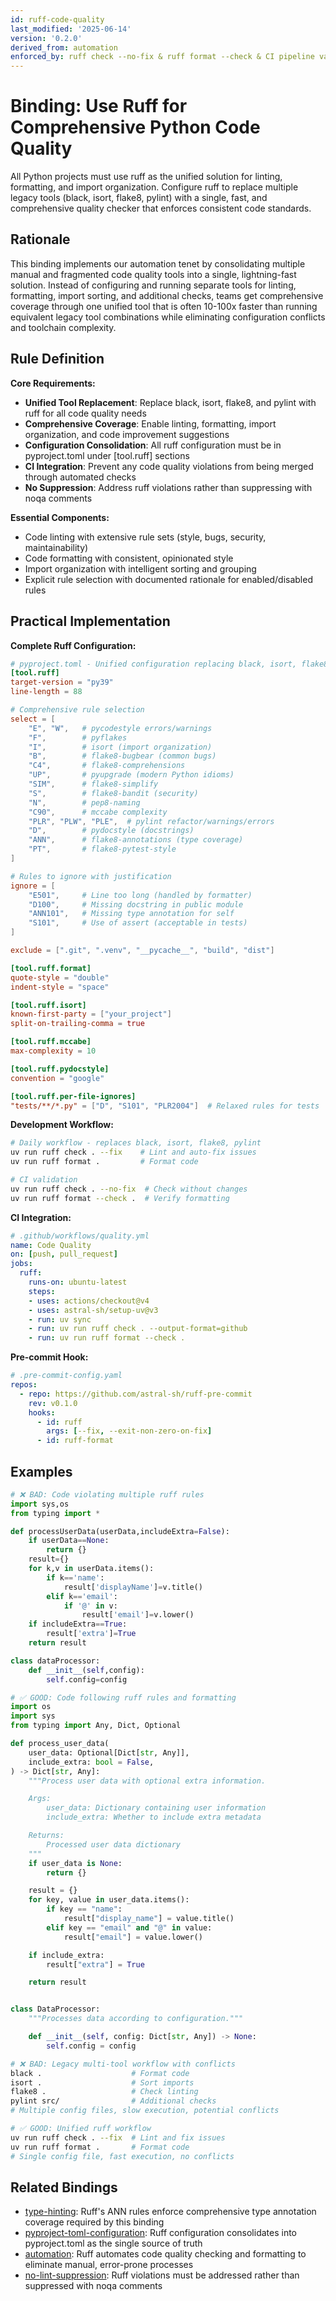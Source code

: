 ```yaml
---
id: ruff-code-quality
last_modified: '2025-06-14'
version: '0.2.0'
derived_from: automation
enforced_by: ruff check --no-fix & ruff format --check & CI pipeline validation
---
```


# Binding: Use Ruff for Comprehensive Python Code Quality

All Python projects must use ruff as the unified solution for linting, formatting, and import organization. Configure ruff to replace multiple legacy tools (black, isort, flake8, pylint) with a single, fast, and comprehensive quality checker that enforces consistent code standards.

## Rationale

This binding implements our automation tenet by consolidating multiple manual and fragmented code quality tools into a single, lightning-fast solution. Instead of configuring and running separate tools for linting, formatting, import sorting, and additional checks, teams get comprehensive coverage through one unified tool that is often 10-100x faster than running equivalent legacy tool combinations while eliminating configuration conflicts and toolchain complexity.

## Rule Definition

**Core Requirements:**

- **Unified Tool Replacement**: Replace black, isort, flake8, and pylint with ruff for all code quality needs
- **Comprehensive Coverage**: Enable linting, formatting, import organization, and code improvement suggestions
- **Configuration Consolidation**: All ruff configuration must be in pyproject.toml under [tool.ruff] sections
- **CI Integration**: Prevent any code quality violations from being merged through automated checks
- **No Suppression**: Address ruff violations rather than suppressing with noqa comments

**Essential Components:**
- Code linting with extensive rule sets (style, bugs, security, maintainability)
- Code formatting with consistent, opinionated style
- Import organization with intelligent sorting and grouping
- Explicit rule selection with documented rationale for enabled/disabled rules

## Practical Implementation

**Complete Ruff Configuration:**

```toml
# pyproject.toml - Unified configuration replacing black, isort, flake8, pylint
[tool.ruff]
target-version = "py39"
line-length = 88

# Comprehensive rule selection
select = [
    "E", "W",   # pycodestyle errors/warnings
    "F",        # pyflakes
    "I",        # isort (import organization)
    "B",        # flake8-bugbear (common bugs)
    "C4",       # flake8-comprehensions
    "UP",       # pyupgrade (modern Python idioms)
    "SIM",      # flake8-simplify
    "S",        # flake8-bandit (security)
    "N",        # pep8-naming
    "C90",      # mccabe complexity
    "PLR", "PLW", "PLE",  # pylint refactor/warnings/errors
    "D",        # pydocstyle (docstrings)
    "ANN",      # flake8-annotations (type coverage)
    "PT",       # flake8-pytest-style
]

# Rules to ignore with justification
ignore = [
    "E501",     # Line too long (handled by formatter)
    "D100",     # Missing docstring in public module
    "ANN101",   # Missing type annotation for self
    "S101",     # Use of assert (acceptable in tests)
]

exclude = [".git", ".venv", "__pycache__", "build", "dist"]

[tool.ruff.format]
quote-style = "double"
indent-style = "space"

[tool.ruff.isort]
known-first-party = ["your_project"]
split-on-trailing-comma = true

[tool.ruff.mccabe]
max-complexity = 10

[tool.ruff.pydocstyle]
convention = "google"

[tool.ruff.per-file-ignores]
"tests/**/*.py" = ["D", "S101", "PLR2004"]  # Relaxed rules for tests
```

**Development Workflow:**

```bash
# Daily workflow - replaces black, isort, flake8, pylint
uv run ruff check . --fix    # Lint and auto-fix issues
uv run ruff format .         # Format code

# CI validation
uv run ruff check . --no-fix  # Check without changes
uv run ruff format --check .  # Verify formatting
```

**CI Integration:**

```yaml
# .github/workflows/quality.yml
name: Code Quality
on: [push, pull_request]
jobs:
  ruff:
    runs-on: ubuntu-latest
    steps:
    - uses: actions/checkout@v4
    - uses: astral-sh/setup-uv@v3
    - run: uv sync
    - run: uv run ruff check . --output-format=github
    - run: uv run ruff format --check .
```

**Pre-commit Hook:**

```yaml
# .pre-commit-config.yaml
repos:
  - repo: https://github.com/astral-sh/ruff-pre-commit
    rev: v0.1.0
    hooks:
      - id: ruff
        args: [--fix, --exit-non-zero-on-fix]
      - id: ruff-format
```

## Examples

```python
# ❌ BAD: Code violating multiple ruff rules
import sys,os
from typing import *

def processUserData(userData,includeExtra=False):
    if userData==None:
        return {}
    result={}
    for k,v in userData.items():
        if k=='name':
            result['displayName']=v.title()
        elif k=='email':
            if '@' in v:
                result['email']=v.lower()
    if includeExtra==True:
        result['extra']=True
    return result

class dataProcessor:
    def __init__(self,config):
        self.config=config
```

```python
# ✅ GOOD: Code following ruff rules and formatting
import os
import sys
from typing import Any, Dict, Optional

def process_user_data(
    user_data: Optional[Dict[str, Any]],
    include_extra: bool = False,
) -> Dict[str, Any]:
    """Process user data with optional extra information.

    Args:
        user_data: Dictionary containing user information
        include_extra: Whether to include extra metadata

    Returns:
        Processed user data dictionary
    """
    if user_data is None:
        return {}

    result = {}
    for key, value in user_data.items():
        if key == "name":
            result["display_name"] = value.title()
        elif key == "email" and "@" in value:
            result["email"] = value.lower()

    if include_extra:
        result["extra"] = True

    return result


class DataProcessor:
    """Processes data according to configuration."""

    def __init__(self, config: Dict[str, Any]) -> None:
        self.config = config
```

```bash
# ❌ BAD: Legacy multi-tool workflow with conflicts
black .                    # Format code
isort .                    # Sort imports
flake8 .                   # Check linting
pylint src/                # Additional checks
# Multiple config files, slow execution, potential conflicts

# ✅ GOOD: Unified ruff workflow
uv run ruff check . --fix  # Lint and fix issues
uv run ruff format .       # Format code
# Single config file, fast execution, no conflicts
```

## Related Bindings

- [type-hinting](../../docs/bindings/categories/python/type-hinting.md): Ruff's ANN rules enforce comprehensive type annotation coverage required by this binding
- [pyproject-toml-configuration](../../docs/bindings/categories/python/pyproject-toml-configuration.md): Ruff configuration consolidates into pyproject.toml as the single source of truth
- [automation](../../../tenets/automation.md): Ruff automates code quality checking and formatting to eliminate manual, error-prone processes
- [no-lint-suppression](../../core/no-lint-suppression.md): Ruff violations must be addressed rather than suppressed with noqa comments
